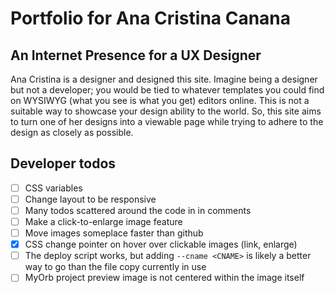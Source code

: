 # Portfolio for Ana Cristina Canana

## An Internet Presence for a UX Designer

Ana Cristina is a designer and designed this site. Imagine being a designer but not a developer; you would be tied to whatever templates you could find on WYSIWYG (what you see is what you get) editors online. This is not a suitable way to showcase your design ability to the world. So, this site aims to turn one of her designs into a viewable page while trying to adhere to the design as closely as possible.

## Developer todos

- [ ] CSS variables
- [ ] Change layout to be responsive
- [ ] Many todos scattered around the code in in comments
- [ ] Make a click-to-enlarge image feature
- [ ] Move images someplace faster than github
- [x] CSS change pointer on hover over clickable images (link, enlarge)
- [ ] The deploy script works, but adding `--cname <CNAME>` is likely a better way to go than the file copy currently in use
- [ ] MyOrb project preview image is not centered within the image itself
